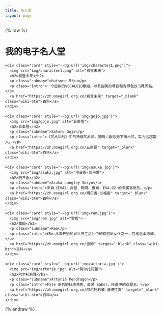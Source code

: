 ```yaml
---
title: 名人堂
layout: page
---
```

{% raw %}
<link rel="stylesheet" href="style.css">
<h1 class="title">我的电子名人堂</h1>
  <div class="grid">

    <div class="card" style="--bg:url('img/character1.png')">
      <img src="img/character1.png" alt="初音未来">
      <h2>初音未来</h2>
      <p class="subname">Hatsune Miku</p>
      <p class="intro">一个虚拟的VOCALOID歌姬，以其甜美的嗓音和青绿色双马尾闻名。</p>
      <a href="https://zh.moegirl.org.cn/初音未来" target="_blank" class="wiki-btn">百科</a>
    </div>

    <div class="card" style="--bg:url('img/gojo.jpg')">
      <img src="img/gojo.jpg" alt="五条悟">
      <h2>五条悟</h2>
      <p class="subname">Satoru Gojo</p>
      <p class="intro">《咒术回战》中的特级咒术师，拥有六眼与无下限术式，实力远超常人。</p>
      <a href="https://zh.moegirl.org.cn/五条悟" target="_blank" class="wiki-btn">百科</a>
    </div>

    <div class="card" style="--bg:url('img/asuka.jpg')">
      <img src="img/asuka.jpg" alt="明日香·兰格雷">
      <h2>明日香</h2>
      <p class="subname">Asuka Langley Soryu</p>
      <p class="intro">来自《EVA》，自信、聪明、傲娇，EVA-02 的专属驾驶员。</p>
      <a href="https://zh.moegirl.org.cn/明日香·兰格雷" target="_blank" class="wiki-btn">百科</a>
    </div>

    <div class="card" style="--bg:url('img/rem.jpg')">
      <img src="img/rem.jpg" alt="雷姆">
      <h2>雷姆</h2>
      <p class="subname">Rem</p>
      <p class="intro">《Re:从零开始的异世界生活》中的双胞胎女仆之一，性格温柔忠诚。</p>
      <a href="https://zh.moegirl.org.cn/雷姆" target="_blank" class="wiki-btn">百科</a>
    </div>

    <div class="card" style="--bg:url('img/artoria.jpg')">
      <img src="img/artoria.jpg" alt="阿尔托莉雅">
      <h2>阿尔托莉雅</h2>
      <p class="subname">Artoria Pendragon</p>
      <p class="intro">Fate 系列的标志角色，英灵 Saber，传说中的亚瑟王。</p>
      <a href="https://zh.moegirl.org.cn/阿尔托莉雅·潘德拉贡" target="_blank" class="wiki-btn">百科</a>
    </div>

  </div>
{% endraw %}